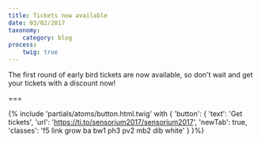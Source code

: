 ```yaml
---
title: Tickets now available
date: 03/02/2017
taxonomy:
    category: blog
process:
    twig: true
---
```


The first round of early bird tickets are now available, so don't wait and get your tickets with a discount now!

===

{% include 'partials/atoms/button.html.twig' with {
    'button': {
        'text': 'Get tickets',
        'url': 'https://ti.to/sensorium2017/sensorium2017',
        'newTab': true,
        'classes': 'f5 link grow ba bw1 ph3 pv2 mb2 dib white'
    }
}%}
